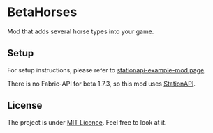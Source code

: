 # BetaHorses

Mod that adds several horse types into your game.

## Setup
For setup instructions, please refer to [stationapi-example-mod page](https://github.com/calmilamsy/stationapi-example-mod).

There is no Fabric-API for beta 1.7.3, so this mod uses [StationAPI](https://github.com/ModificationStation/StationAPI).

## License
The project is under [MIT Licence](https://github.com/ChessChicken-KZ/BetaHorses/blob/master/LICENSE). Feel free to look at it.
